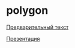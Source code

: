 # polygon

[Предварительный текст](https://docs.google.com/document/d/1oDFGkwQncznJGaM8-ncbglHwHO0qqZp8/edit?usp=drivesdk&ouid=105598577506881074543&rtpof=true&sd=true)

[Презентация](https://docs.google.com/presentation/d/1H50h5OkSGGYpdIgYEr9Rxa21sUwSc2HNSmj6JhLLPLI/edit?usp=drivesdk)
